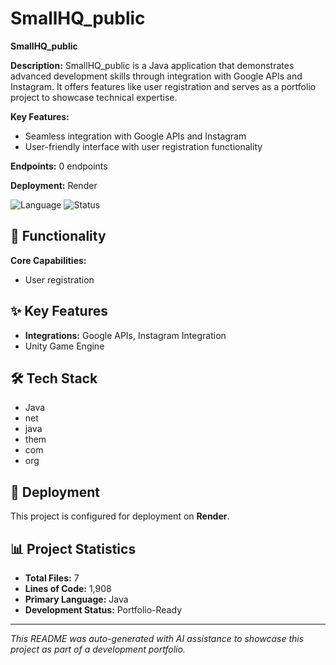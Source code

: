# SmallHQ_public

**SmallHQ_public**

**Description:**
SmallHQ_public is a Java application that demonstrates advanced development skills through integration with Google APIs and Instagram. It offers features like user registration and serves as a portfolio project to showcase technical expertise.

**Key Features:**
- Seamless integration with Google APIs and Instagram
- User-friendly interface with user registration functionality

**Endpoints:**
0 endpoints

**Deployment:**
Render

![Language](https://img.shields.io/badge/language-Java-blue)
![Status](https://img.shields.io/badge/status-Portfolio-Ready-green)

## 🎯 Functionality

**Core Capabilities:**
- User registration

## ✨ Key Features

- **Integrations:** Google APIs, Instagram Integration
- Unity Game Engine

## 🛠️ Tech Stack

- Java
- net
- java
- them
- com
- org

## 🚀 Deployment

This project is configured for deployment on **Render**.

## 📊 Project Statistics

- **Total Files:** 7
- **Lines of Code:** 1,908
- **Primary Language:** Java
- **Development Status:** Portfolio-Ready

---

*This README was auto-generated with AI assistance to showcase this project as part of a development portfolio.*